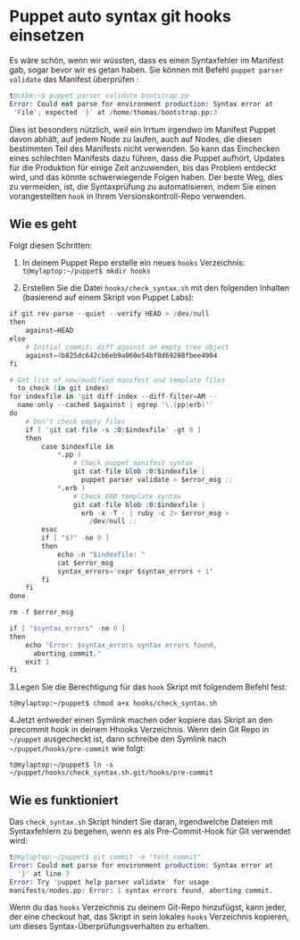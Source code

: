 # Puppet auto syntax git hooks einsetzen

Es wäre schön, wenn wir wüssten, dass es einen Syntaxfehler im Manifest gab, sogar bevor wir es getan haben.
Sie können mit Befehl `puppet parser validate` das Manifest überprüfen :

```s
t@ckbk:~$ puppet parser validate bootstrap.pp
Error: Could not parse for environment production: Syntax error at
 'File'; expected '}' at /home/thomas/bootstrap.pp:3
```

Dies ist besonders nützlich, weil ein Irrtum irgendwo im Manifest Puppet davon abhält, auf jedem Node zu laufen, auch auf Nodes, die diesen bestimmten Teil des Manifests nicht verwenden.
So kann das Einchecken eines schlechten Manifests dazu führen, dass die Puppet aufhört, Updates für die Produktion für einige Zeit anzuwenden, bis das Problem entdeckt wird, und das könnte schwerwiegende Folgen haben. Der beste Weg, dies zu vermeiden, ist, die Syntaxprüfung zu automatisieren, indem Sie einen vorangestellten `hook` in Ihrem Versionskontroll-Repo verwenden.

## Wie es geht

Folgt diesen Schritten:

1. In deinem Puppet Repo erstelle ein neues `hooks` Verzeichnis:
`t@mylaptop:~/puppet$ mkdir hooks`

2. Erstellen Sie die Datei `hooks/check_syntax.sh` mit den folgenden Inhalten (basierend auf einem Skript von Puppet Labs):

```s
if git rev-parse --quiet --verify HEAD > /dev/null
then
    against=HEAD
else
    # Initial commit: diff against an empty tree object
    against=4b825dc642cb6eb9a060e54bf8d69288fbee4904
fi

# Get list of new/modified manifest and template files
  to check (in git index)
for indexfile in 'git diff-index --diff-filter=AM --
  name-only --cached $against | egrep '\.(pp|erb)''
do
    # Don't check empty files
    if [ 'git cat-file -s :0:$indexfile' -gt 0 ]
    then
        case $indexfile in
            *.pp )
                # Check puppet manifest syntax
                git cat-file blob :0:$indexfile |
                  puppet parser validate > $error_msg ;;
            *.erb )
                # Check ERB template syntax
                git cat-file blob :0:$indexfile |
                  erb -x -T - | ruby -c 2> $error_msg >
                    /dev/null ;;
        esac
        if [ "$?" -ne 0 ]
        then
            echo -n "$indexfile: "
            cat $error_msg
            syntax_errors='expr $syntax_errors + 1'
        fi
    fi
done

rm -f $error_msg

if [ "$syntax_errors" -ne 0 ]
then
    echo "Error: $syntax_errors syntax errors found,
      aborting commit."
    exit 1
fi
```

3.Legen Sie die Berechtigung für das `hook` Skript mit folgendem Befehl fest:

`t@mylaptop:~/puppet$ chmod a+x hooks/check_syntax.sh`

4.Jetzt entweder einen Symlink machen oder kopiere das Skript an den precommit hook in deinem Hhooks Verzeichnis.
Wenn dein Git Repo in `~/puppet` ausgecheckt ist, dann schreibe den Symlink nach `~/puppet/hooks/pre-commit` wie folgt:

`t@mylaptop:~/puppet$ ln -s ~/puppet/hooks/check_syntax.sh.git/hooks/pre-commit`

## Wie es funktioniert

Das `check_syntax.sh` Skript hindert Sie daran, irgendwelche Dateien mit Syntaxfehlern zu begehen, wenn es als Pre-Commit-Hook für Git verwendet wird:

```s
t@mylaptop:~/puppet$ git commit -m "test commit"
Error: Could not parse for environment production: Syntax error at
  '}' at line 3
Error: Try 'puppet help parser validate' for usage
manifests/nodes.pp: Error: 1 syntax errors found, aborting commit.
```

Wenn du das `hooks` Verzeichnis zu deinem Git-Repo hinzufügst, kann jeder, der eine checkout hat, das Skript in sein lokales `hooks` Verzeichnis kopieren, um dieses Syntax-Überprüfungsverhalten zu erhalten.